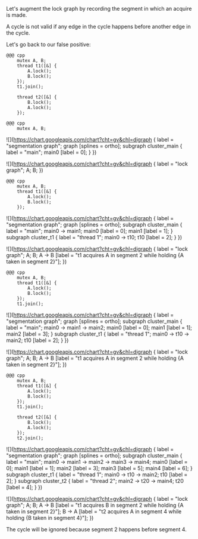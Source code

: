 <!SLIDE>
Let's augment the lock graph by recording the segment in which an acquire is
made.

A cycle is not valid if any edge in the cycle happens before another edge in
the cycle.


<!SLIDE>
Let's go back to our false positive:

    @@@ cpp
        mutex A, B;
        thread t1([&] {
            A.lock();
            B.lock();
        });
        t1.join();

        thread t2([&] {
            B.lock();
            A.lock();
        });


<!SLIDE>

    @@@ cpp
        mutex A, B;

![](https://chart.googleapis.com/chart?cht=gv&chl=digraph {
    label = "segmentation graph";
    graph [splines = ortho];
    subgraph cluster_main {
        label = "main";
        main0 [label = 0];
    }
})

![](https://chart.googleapis.com/chart?cht=gv&chl=digraph {
    label = "lock graph";
    A; B;
})


<!SLIDE>

    @@@ cpp
        mutex A, B;
        thread t1([&] {
            A.lock();
            B.lock();
        });

![](https://chart.googleapis.com/chart?cht=gv&chl=digraph {
    label = "segmentation graph";
    graph [splines = ortho];
    subgraph cluster_main {
        label = "main";
        main0 -> main1;
        main0 [label = 0];
        main1 [label = 1];
    }
    subgraph cluster_t1 {
        label = "thread 1";
        main0 -> t10;
        t10 [label = 2];
    }
})

![](https://chart.googleapis.com/chart?cht=gv&chl=digraph {
    label = "lock graph";
    A; B;
    A -> B [label = "t1 acquires A in segment 2 while holding {A taken in segment 2}"];
})


<!SLIDE>

    @@@ cpp
        mutex A, B;
        thread t1([&] {
            A.lock();
            B.lock();
        });
        t1.join();

![](https://chart.googleapis.com/chart?cht=gv&chl=digraph {
    label = "segmentation graph";
    graph [splines = ortho];
    subgraph cluster_main {
        label = "main";
        main0 -> main1 -> main2;
        main0 [label = 0];
        main1 [label = 1];
        main2 [label = 3];
    }
    subgraph cluster_t1 {
        label = "thread 1";
        main0 -> t10 -> main2;
        t10 [label = 2];
    }
})

![](https://chart.googleapis.com/chart?cht=gv&chl=digraph {
    label = "lock graph";
    A; B;
    A -> B [label = "t1 acquires A in segment 2 while holding {A taken in segment 2}"];
})


<!SLIDE>

    @@@ cpp
        mutex A, B;
        thread t1([&] {
            A.lock();
            B.lock();
        });
        t1.join();

        thread t2([&] {
            B.lock();
            A.lock();
        });
        t2.join();

![](https://chart.googleapis.com/chart?cht=gv&chl=digraph {
    label = "segmentation graph";
    graph [splines = ortho];
    subgraph cluster_main {
        label = "main";
        main0 -> main1 -> main2 -> main3 -> main4;
        main0 [label = 0];
        main1 [label = 1];
        main2 [label = 3];
        main3 [label = 5];
        main4 [label = 6];
    }
    subgraph cluster_t1 {
        label = "thread 1";
        main0 -> t10 -> main2;
        t10 [label = 2];
    }
    subgraph cluster_t2 {
        label = "thread 2";
        main2 -> t20 -> main4;
        t20 [label = 4];
    }
})

![](https://chart.googleapis.com/chart?cht=gv&chl=digraph {
    label = "lock graph";
    A; B;
    A -> B [label = "t1 acquires B in segment 2 while holding {A taken in segment 2}"];
    B -> A [label = "t2 acquires A in segment 4 while holding {B taken in segment 4}"];
})


<!SLIDE>
The cycle will be ignored because segment 2 happens before segment 4.
